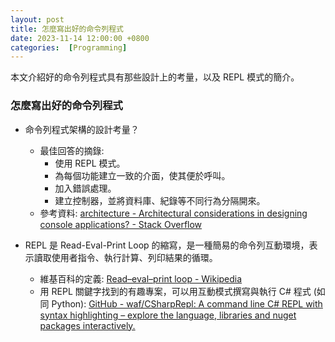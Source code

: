 ```yaml
---
layout: post
title: 怎麼寫出好的命令列程式
date: 2023-11-14 12:00:00 +0800
categories:  [Programming]
--- 
```


本文介紹好的命令列程式具有那些設計上的考量，以及 REPL 模式的簡介。

### 怎麼寫出好的命令列程式

- 命令列程式架構的設計考量？
  - 最佳回答的摘錄: 
    - 使用 REPL 模式。
    - 為每個功能建立一致的介面，使其便於呼叫。
    - 加入錯誤處理。
    - 建立控制器，並將資料庫、紀錄等不同行為分隔開來。
  - 參考資料: [architecture - Architectural considerations in designing console applications? - Stack Overflow](https://stackoverflow.com/questions/817673/architectural-considerations-in-designing-console-applications)

- REPL 是 Read-Eval-Print Loop 的縮寫，是一種簡易的命令列互動環境，表示讀取使用者指令、執行計算、列印結果的循環。
  - 維基百科的定義: [Read–eval–print loop - Wikipedia](https://en.wikipedia.org/wiki/Read%E2%80%93eval%E2%80%93print_loop)
  - 用 REPL 關鍵字找到的有趣專案，可以用互動模式撰寫與執行 C# 程式 (如同 Python): [GitHub - waf/CSharpRepl: A command line C# REPL with syntax highlighting – explore the language, libraries and nuget packages interactively.](https://github.com/waf/CSharpRepl)